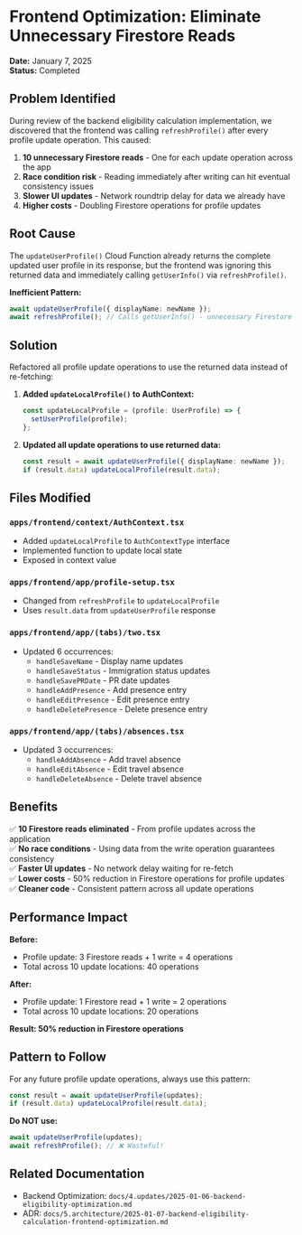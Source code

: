 # Frontend Optimization: Eliminate Unnecessary Firestore Reads

**Date:** January 7, 2025  
**Status:** Completed

## Problem Identified

During review of the backend eligibility calculation implementation, we discovered that the frontend was calling `refreshProfile()` after every profile update operation. This caused:

1. **10 unnecessary Firestore reads** - One for each update operation across the app
2. **Race condition risk** - Reading immediately after writing can hit eventual consistency issues
3. **Slower UI updates** - Network roundtrip delay for data we already have
4. **Higher costs** - Doubling Firestore operations for profile updates

## Root Cause

The `updateUserProfile()` Cloud Function already returns the complete updated user profile in its response, but the frontend was ignoring this returned data and immediately calling `getUserInfo()` via `refreshProfile()`.

**Inefficient Pattern:**
```typescript
await updateUserProfile({ displayName: newName });
await refreshProfile(); // Calls getUserInfo() - unnecessary Firestore read!
```

## Solution

Refactored all profile update operations to use the returned data instead of re-fetching:

1. **Added `updateLocalProfile()` to AuthContext:**
   ```typescript
   const updateLocalProfile = (profile: UserProfile) => {
     setUserProfile(profile);
   };
   ```

2. **Updated all update operations to use returned data:**
   ```typescript
   const result = await updateUserProfile({ displayName: newName });
   if (result.data) updateLocalProfile(result.data);
   ```

## Files Modified

### `apps/frontend/context/AuthContext.tsx`
- Added `updateLocalProfile` to `AuthContextType` interface
- Implemented function to update local state
- Exposed in context value

### `apps/frontend/app/profile-setup.tsx`
- Changed from `refreshProfile` to `updateLocalProfile`
- Uses `result.data` from `updateUserProfile` response

### `apps/frontend/app/(tabs)/two.tsx`
- Updated 6 occurrences:
  - `handleSaveName` - Display name updates
  - `handleSaveStatus` - Immigration status updates
  - `handleSavePRDate` - PR date updates
  - `handleAddPresence` - Add presence entry
  - `handleEditPresence` - Edit presence entry
  - `handleDeletePresence` - Delete presence entry

### `apps/frontend/app/(tabs)/absences.tsx`
- Updated 3 occurrences:
  - `handleAddAbsence` - Add travel absence
  - `handleEditAbsence` - Edit travel absence
  - `handleDeleteAbsence` - Delete travel absence

## Benefits

✅ **10 Firestore reads eliminated** - From profile updates across the application  
✅ **No race conditions** - Using data from the write operation guarantees consistency  
✅ **Faster UI updates** - No network delay waiting for re-fetch  
✅ **Lower costs** - 50% reduction in Firestore operations for profile updates  
✅ **Cleaner code** - Consistent pattern across all update operations

## Performance Impact

**Before:**
- Profile update: 3 Firestore reads + 1 write = 4 operations
- Total across 10 update locations: 40 operations

**After:**
- Profile update: 1 Firestore read + 1 write = 2 operations
- Total across 10 update locations: 20 operations

**Result: 50% reduction in Firestore operations**

## Pattern to Follow

For any future profile update operations, always use this pattern:

```typescript
const result = await updateUserProfile(updates);
if (result.data) updateLocalProfile(result.data);
```

**Do NOT use:**
```typescript
await updateUserProfile(updates);
await refreshProfile(); // ❌ Wasteful!
```

## Related Documentation

- Backend Optimization: `docs/4.updates/2025-01-06-backend-eligibility-optimization.md`
- ADR: `docs/5.architecture/2025-01-07-backend-eligibility-calculation-frontend-optimization.md`
